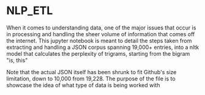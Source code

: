 # NLP_ETL
When it comes to understanding data, one of the major issues that occur is in processing and handling the sheer volume of information that comes off the internet.
This jupyter notebook is meant to detail the steps taken from extracting and handling a JSON corpus spanning 19,000+ entries, into a nltk model that calculates the perplexity of trigrams, starting from the bigram "is, this"

Note that the actual JSON itself has been shrunk to fit Github's size limitation, down to 10,000 from 19,228. The purpose of the file is to showcase the idea of what type of data is being worked with
